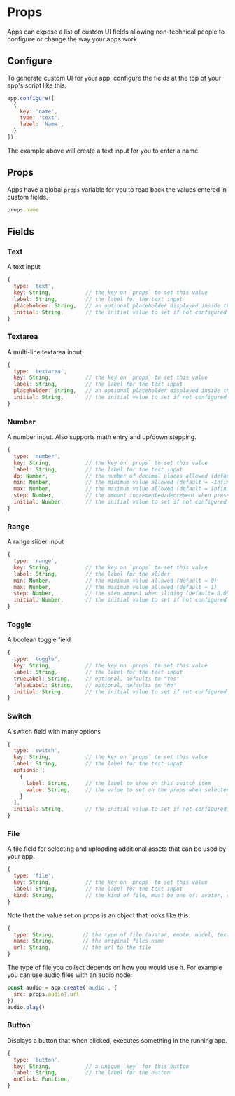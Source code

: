 # Props

Apps can expose a list of custom UI fields allowing non-technical people to configure or change the way your apps work.

## Configure

To generate custom UI for your app, configure the fields at the top of your app's script like this:

```jsx
app.configure([
  {
    key: 'name',
    type: 'text',
    label: 'Name',
  }
])
```

The example above will create a text input for you to enter a name.

## Props

Apps have a global `props` variable for you to read back the values entered in custom fields.

```jsx
props.name
```

## Fields

### Text

A text input

```jsx
{
  type: 'text',
  key: String,           // the key on `props` to set this value
  label: String,         // the label for the text input
  placeholder: String,   // an optional placeholder displayed inside the input
  initial: String,       // the initial value to set if not configured
}
```

### Textarea

A multi-line textarea input

```jsx
{
  type: 'textarea',
  key: String,           // the key on `props` to set this value
  label: String,         // the label for the text input
  placeholder: String,   // an optional placeholder displayed inside the input
  initial: String,       // the initial value to set if not configured
}
```

### Number

A number input. Also supports math entry and up/down stepping.

```jsx
{
  type: 'number',
  key: String,           // the key on `props` to set this value
  label: String,         // the label for the text input
  dp: Number,            // the number of decimal places allowed (default = 0)
  min: Number,           // the minimum value allowed (default = -Infinity)
  max: Number,           // the maximum value allowed (default = Infinity)
  step: Number,          // the amount incremented/decrement when pressing up/down arrows (default = 1)
  initial: Number,       // the initial value to set if not configured (default = 0)
}
```

### Range

A range slider input

```jsx
{
  type: 'range',
  key: String,           // the key on `props` to set this value
  label: String,         // the label for the slider
  min: Number,           // the minimum value allowed (default = 0)
  max: Number,           // the maximum value allowed (default = 1)
  step: Number,          // the step amount when sliding (default= 0.05)
  initial: Number,       // the initial value to set if not configured (default = 0)
}
```

### Toggle

A boolean toggle field

```jsx
{
  type: 'toggle',
  key: String,           // the key on `props` to set this value
  label: String,         // the label for the text input
  trueLabel: String,     // optional, defaults to "Yes"
  falseLabel: String,    // optional, defaults to "No"
  initial: String,       // the initial value to set if not configured
}
```

### Switch

A switch field with many options

```jsx
{
  type: 'switch',
  key: String,           // the key on `props` to set this value
  label: String,         // the label for the text input
  options: [
    {
      label: String,     // the label to show on this switch item
      value: String,     // the value to set on the props when selected
    }
  ],
  initial: String,       // the initial value to set if not configured
}
```

### File

A file field for selecting and uploading additional assets that can be used by your app.

```jsx
{
  type: 'file',
  key: String,           // the key on `props` to set this value
  label: String,         // the label for the text input
  kind: String,          // the kind of file, must be one of: avatar, emote, model, texture, hdr, audio
}
```

Note that the value set on props is an object that looks like this:

```jsx
{
  type: String,         // the type of file (avatar, emote, model, texture, hdr, audio)
  name: String,         // the original files name
  url: String,          // the url to the file
}
```

The type of file you collect depends on how you would use it. For example you can use audio files with an audio node:

```jsx
const audio = app.create('audio', {
  src: props.audio?.url
})
audio.play()
```

### Button

Displays a button that when clicked, executes something in the running app.

```jsx
{
  type: 'button',
  key: String,           // a unique `key` for this button
  label: String,         // the label for the button
  onClick: Function,
}
```
